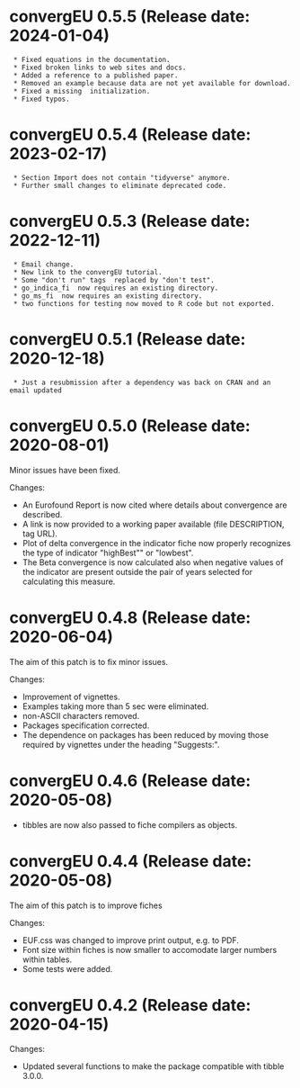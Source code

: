 convergEU 0.5.5 (Release date: 2024-01-04)
================

     * Fixed equations in the documentation.  
     * Fixed broken links to web sites and docs.
     * Added a reference to a published paper.
     * Removed an example because data are not yet available for download.
     * Fixed a missing  initialization.
     * Fixed typos.


convergEU 0.5.4 (Release date: 2023-02-17)
================

     * Section Import does not contain "tidyverse" anymore.  
     * Further small changes to eliminate deprecated code.  



convergEU 0.5.3 (Release date: 2022-12-11)
================

     * Email change.  
     * New link to the convergEU tutorial.   
     * Some "don't run" tags  replaced by "don't test".     
     * go_indica_fi  now requires an existing directory.     
     * go_ms_fi  now requires an existing directory.  
     * two functions for testing now moved to R code but not exported.  


convergEU 0.5.1 (Release date: 2020-12-18)
================

     * Just a resubmission after a dependency was back on CRAN and an email updated   

convergEU 0.5.0 (Release date: 2020-08-01)
================

Minor issues have been fixed. 

Changes:

  *  An Eurofound Report is now cited where details about convergence are described.  
  *  A  link is now provided to a working paper available (file DESCRIPTION, tag URL).     
  *  Plot of delta convergence in the indicator fiche now properly recognizes the type
     of indicator "highBest"" or "lowbest".          
  *  The Beta convergence is now calculated also when negative values of the indicator
     are present outside the pair of years selected for calculating this measure.   


convergEU 0.4.8 (Release date: 2020-06-04)
================

The aim of this patch is to fix minor issues. 

Changes:

  *  Improvement of  vignettes.       
  *  Examples taking more than 5 sec were eliminated.  
  *  non-ASCII characters removed.   
  *  Packages specification corrected.
  * The dependence on  packages has been reduced by moving those required by
    vignettes under the heading "Suggests:".  
    
    
convergEU 0.4.6 (Release date: 2020-05-08)
================

    
  * tibbles are now also passed to fiche compilers as objects.
   


convergEU 0.4.4 (Release date: 2020-05-08)
================

The aim of this patch is to improve fiches

Changes:

  * EUF.css was changed to improve print output, e.g. to PDF.   
  * Font size  within fiches is now smaller to accomodate larger numbers
    within tables.   
  * Some tests were added.  



convergEU 0.4.2 (Release date: 2020-04-15)
================

Changes:

  * Updated several functions to make the package compatible with tibble 3.0.0.


